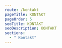 ```yaml
---
route: /kontakt
pageTitle: KONTAKT
pageOrder: 5
seoTitle: KONTAKT
seoDescription: KONTAKT
sections:
  - " Kontakt"
---
```

